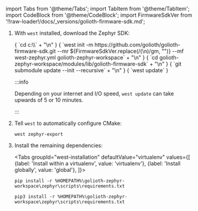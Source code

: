 import Tabs from '@theme/Tabs';
import TabItem from '@theme/TabItem';
import CodeBlock from '@theme/CodeBlock';
import FirmwareSdkVer from '!!raw-loader!/docs/_versions/golioth-firmware-sdk.md';

1. With `west` installed, download the Zephyr SDK:

    <CodeBlock language="console">
        { `cd c:\\` + "\n" }
        { `west init -m https://github.com/golioth/golioth-firmware-sdk.git --mr ${FirmwareSdkVer.replace(/(\n)/gm, "")} --mf west-zephyr.yml golioth-zephyr-workspace` + "\n" }
        { `cd golioth-zephyr-workspace/modules/lib/golioth-firmware-sdk` + "\n" }
        { `git submodule update --init --recursive` + "\n" }
        { `west update` }
    </CodeBlock>

    :::info

    Depending on your internet and I/O speed, `west update` can take upwards of
    5 or 10 minutes.

    :::

2. Tell `west` to automatically configure CMake:

    ```
    west zephyr-export
    ```

3. Install the remaining dependencies:

    <Tabs
    groupId="west-installation"
    defaultValue="virtualenv"
    values={[
    {label: 'Install within a virtualenv', value: 'virtualenv'},
    {label: 'Install globally', value: 'global'},
    ]}>
    <TabItem value="virtualenv">

    ```
    pip install -r %HOMEPATH%\golioth-zephyr-workspace\zephyr\scripts\requirements.txt
    ```

    </TabItem>
    <TabItem value="global">

    ```
    pip3 install -r %HOMEPATH%\golioth-zephyr-workspace\zephyr\scripts\requirements.txt
    ```

    </TabItem>
    </Tabs>
